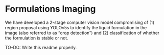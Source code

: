 # Formulations Imaging

We have developed a 2-stage computer vision model compromising of (1) region proposal using YOLOv5s to identify the liquid formulation in the image (also referred to as “crop detection”) and (2) classification of whether the formulation is stable or not. 

TO-DO: Write this readme properly.
